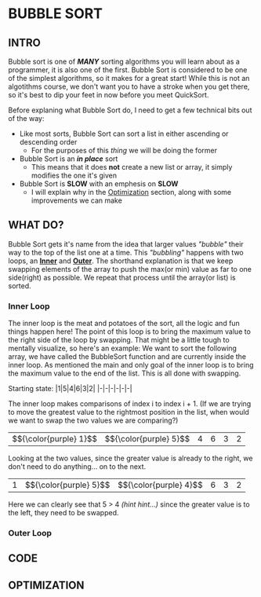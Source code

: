 # **BUBBLE SORT**
  ## **INTRO**
  Bubble sort is one of ***MANY*** sorting algorithms you will learn about as a programmer, it is also one of the first. Bubble Sort is considered to be one of the simplest algorithms, so it makes for a great start! While this is not an algotithms course, we don't want you to have a stroke when you get there, so it's best to dip your feet in now before you meet QuickSort.

Before explaning what Bubble Sort do, I need to get a few technical bits out of the way:
- Like most sorts, Bubble Sort can sort a list in either ascending or descending order
  - For the purposes of this _thing_ we will be doing the former
- Bubble Sort is an ***in place*** sort
  - This means that it does **not** create a new list or array, it simply modifies the one it's given
- Bubble Sort is **SLOW** with an emphesis on **SLOW**
  - I will explain why in the [Optimization](#OPTIMIZATION) section, along with some improvements we can make
    
## **WHAT DO?**
Bubble Sort gets it's name from the idea that larger values _"bubble"_ their way to the top of the list one at a time. This _"bubbling"_ happens with two loops, an [**Inner**](#Inner-Loop) and [**Outer**](#Outer-Loop). The shorthand explanation is that we keep swapping elements of the array to push the max(or min) value as far to one side(right) as possible. We repeat that process until the array(or list) is sorted.
  ### **Inner Loop**
  The inner loop is the meat and potatoes of the sort, all the logic and fun things happen here! The point of this loop is to bring the maximum value to the right side of the loop by swapping. That might be a little tough to mentally visualize, so here's an example:
  We want to sort the following array, we have called the BubbleSort function and are currently inside the inner loop. As mentioned the main and only goal of the inner loop is to bring the maximum value to the end of the list. This is all done with swapping.

  Starting state:
  |1|5|4|6|3|2|
  |-|-|-|-|-|-|

  The inner loop makes comparisons of index i to index i + 1. (If we are trying to move the greatest value to the rightmost position in the list, when would we want to swap the two values we are comparing?)

  <!-- Pain -->
  <table><tr>
      <td>$${\color{purple} 1}$$</td>
      <td>$${\color{purple} 5}$$</td>
      <td>4</td>
      <td>6</td>
      <td>3</td>
      <td>2</td>
    </tr>
  </table>
  
  Looking at the two values, since the greater value is already to the right, we don't need to do anything... on to the next.
  <table><tr>
      <td>1</td>
      <td>$${\color{purple} 5}$$</td>
      <td>$${\color{purple} 4}$$</td>
      <td>6</td>
      <td>3</td>
      <td>2</td>
    </tr>
  </table>
  
Here we can clearly see that 5 > 4 _(hint hint...)_ since the greater value is to the left, they need to be swapped.
  
  ### **Outer Loop**

## **CODE**
## **OPTIMIZATION**
